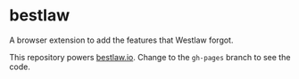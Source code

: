 bestlaw
========

A browser extension to add the features that Westlaw forgot.

This repository powers [bestlaw.io](http://www.bestlaw.io/). Change to the `gh-pages` branch to see the code.

